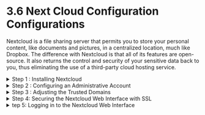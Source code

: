 # 3.6 Next Cloud Configuration Configurations

Nextcloud is a file sharing server that permits you to store your personal content, like documents and pictures, in a centralized location, much like Dropbox. The difference with Nextcloud is that all of its features are open-source. It also returns the control and security of your sensitive data back to you, thus eliminating the use of a third-party cloud hosting service.

<details>
<summary>Step 1 :  Installing Nextcloud</summary>
## Step 1 :  Installing Nextcloud
We will be installing Nextcloud using the Snap packaging system. This packaging system, available on Ubuntu 22.04 by default, allows organizations to ship software, along with all associated dependencies and configuration, in a self-contained unit with automatic updates. This means that instead of installing and configuring a web and database server and then configuring the Nextcloud app to run on it, we can install the snap package which handles the underlying systems automatically.

- Download the Nextcloud snap package and install it on the system, type:
  ```bash
  sudo snap install nextcloud
  ```
- The Nextcloud package will be downloaded and installed on your server. You can confirm that the installation process was successful by listing the changes associated with the snap:
  ```bash
  snap changes nextcloud
  ```
</details>

<details>
<summary>Step 2 : Configuring an Administrative Account</summary>
## Step 2: Configuring an Administrative Account
To configure Nextcloud with a new administrator account, use the nextcloud.manual-install command. You must pass in a `username` and a `password` as arguments:
```bash
sudo nextcloud.manual-install sammy password
```
</details>

<details>
<summary>Step 3 : Adjusting the Trusted Domains</summary>
## Step 3: Adjusting the Trusted Domains
- You can view the current settings by querying the value of the trusted_domains array:
  ```bash
  sudo nextcloud.occ config:system:get trusted_domains
  ```
- Currently, only `localhost` is present as the first value in the array. We can add an entry for our server’s domain name or IP address by typing:
  ```bash
  sudo nextcloud.occ config:system:set trusted_domains 1 --value=example.com
  ```
- If we query the trusted domains again, we will see that we now have two entries:
  ```bash
  sudo nextcloud.occ config:system:get trusted_domains
  ```
</details>

<details>
<summary>Step 4: Securing the Nextcloud Web Interface with SSL</summary>
## Step 4: Securing the Nextcloud Web Interface with SSL

- Start by opening the ports in the firewall that Let’s Encrypt uses to validate domain ownership. This will make your Nextcloud login page publicly accessible, but since we already have an administrator account configured, no one will be able to hijack the installation:
  ```bash
  sudo ufw allow 80,443/tcp
  ```
- Next, request a Let’s Encrypt certificate by typing:
  ```bash
  sudo nextcloud.enable-https lets-encrypt
  ```
</details>

<details>
<summary>tep 5: Logging in to the Nextcloud Web Interface</summary>
## Step 5: Logging in to the Nextcloud Web Interface
Now that Nextcloud is configured, visit your server’s domain name or IP address in your web browser:
```
https://example.com
```
Since you have already configure an administrator account from the command line, you will be taken to the Nextcloud login page. Enter the credentials you created for the administrative user:

Click the Log in button to log in to the Nextcloud web interface.</details>